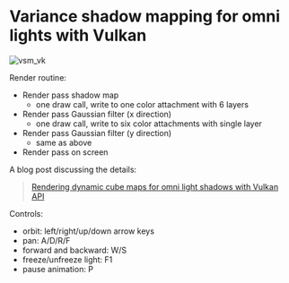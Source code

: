 # Variance shadow mapping for omni lights with Vulkan

![vsm_vk](https://i.imgur.com/LDP3aoh.png)

Render routine:
- Render pass shadow map
  - one draw call, write to one color attachment with 6 layers
- Render pass Gaussian filter (x direction)
  - one draw call, write to six color attachments with single layer
- Render pass Gaussian filter (y direction)
  - same as above
- Render pass on screen

A blog post discussing the details:

> [Rendering dynamic cube maps for omni light shadows with Vulkan API](https://blue2rgb.wordpress.com/2017/12/26/rendering-dynamic-cube-maps-for-omni-light-shadows-with-vulkan-api/)

Controls:
- orbit: left/right/up/down arrow keys
- pan: A/D/R/F
- forward and backward: W/S
- freeze/unfreeze light: F1
- pause animation: P
